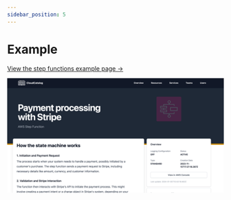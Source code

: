 ```yaml
---
sidebar_position: 5
---
```


# Example

[View the step functions example page &rarr;](https://app.cloudcatalog.dev/resources/step-function/payment-processing/)

![Example](./img/stepfunctions-example.png)


